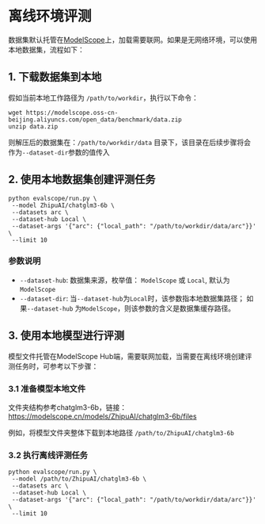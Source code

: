 # 离线环境评测

数据集默认托管在[ModelScope](https://modelscope.cn/datasets)上，加载需要联网。如果是无网络环境，可以使用本地数据集，流程如下：

## 1. 下载数据集到本地
假如当前本地工作路径为 `/path/to/workdir`，执行以下命令：
```shell
wget https://modelscope.oss-cn-beijing.aliyuncs.com/open_data/benchmark/data.zip
unzip data.zip
```
则解压后的数据集在：`/path/to/workdir/data` 目录下，该目录在后续步骤将会作为`--dataset-dir`参数的值传入

## 2. 使用本地数据集创建评测任务
```shell
python evalscope/run.py \
 --model ZhipuAI/chatglm3-6b \
 --datasets arc \
 --dataset-hub Local \
 --dataset-args '{"arc": {"local_path": "/path/to/workdir/data/arc"}}' \
 --limit 10
```
### 参数说明
- `--dataset-hub`: 数据集来源，枚举值： `ModelScope` 或 `Local`, 默认为`ModelScope`
- `--dataset-dir`: 当`--dataset-hub`为`Local`时，该参数指本地数据集路径； 如果`--dataset-hub` 为`ModelScope`，则该参数的含义是数据集缓存路径。

## 3. 使用本地模型进行评测
模型文件托管在ModelScope Hub端，需要联网加载，当需要在离线环境创建评测任务时，可参考以下步骤：

### 3.1 准备模型本地文件

文件夹结构参考chatglm3-6b，链接：https://modelscope.cn/models/ZhipuAI/chatglm3-6b/files

例如，将模型文件夹整体下载到本地路径 `/path/to/ZhipuAI/chatglm3-6b`

### 3.2 执行离线评测任务
```shell
python evalscope/run.py \
 --model /path/to/ZhipuAI/chatglm3-6b \
 --datasets arc \
 --dataset-hub Local \
 --dataset-args '{"arc": {"local_path": "/path/to/workdir/data/arc"}}' \
 --limit 10
```